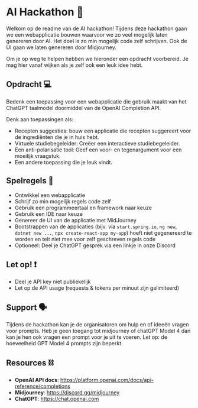 # AI Hackathon 🧠
Welkom op de readme van de AI hackathon! Tijdens deze hackathon gaan we een webapplicatie bouwen waarvoor we zo veel mogelijk laten genereren door AI. Het doel is zo min mogelijk code zelf schrijven. Ook de UI gaan we laten genereren door Midjourney. 

Om je op weg te helpen hebben we hieronder een opdracht voorbereid. Je mag hier vanaf wijken als je zelf ook een leuk idee hebt. 

## Opdracht 💻
Bedenk een toepassing voor een webapplicatie die gebruik maakt van het ChatGPT taalmodel doormiddel van de OpenAI Completion API.   

Denk aan toepassingen als:  
- Recepten suggesties: bouw een applicatie die recepten suggereert voor de ingrediënten die je in huis hebt. 
- Virtuele studiebegeleider: Creëer een interactieve studiebegeleider. 
- Een anti-polarisatie tool: Geef een voor- en tegenargument voor een moeilijk vraagstuk. 
- Een andere toepassing die je leuk vindt. 

## Spelregels 📜
- Ontwikkel een webapplicatie 
- Schrijf zo min mogelijk regels code zelf 
- Gebruik een programmeertaal en framework naar keuze
- Gebruik een IDE naar keuze
- Genereer de UI van de applicatie met MidJourney
- Bootstrappen van de applicaties (bijv. via `start.spring.io`, `ng new`, `dotnet new ...`, `npx create-react-app my-app`) hoeft niet gegenereerd te worden en telt niet mee voor zelf geschreven regels code
- Optioneel: Deel je ChatGPT gesprek via een linkje in onze Discord

## Let op! ❗
- Deel je API key niet publiekelijk
- Let op de API usage (requests & tokens per minuut zijn gelimiteerd)

## Support 🗣️
Tijdens de hackathon kan je de organisatoren om hulp en of ideeën vragen voor prompts. Heb je geen toegang tot midjourney of chatGPT Model 4 dan kan je hen ook vragen een prompt voor je uit te voeren. Let op: de hoeveelheid GPT Model 4 prompts zijn beperkt. 

## Resources ⛓️
- **OpenAI API docs**: https://platform.openai.com/docs/api-reference/completions 
- **Midjourney**: https://discord.gg/midjourney 
- **ChatGPT**: https://chat.openai.com

 
